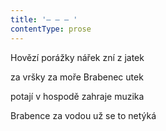 ```yaml
---
title: '– – – '
contentType: prose
---
```


Hovězí porážky nářek zní z jatek

za vršky za moře Brabenec utek

potají v hospodě zahraje muzika

Brabence za vodou už se to netýká
